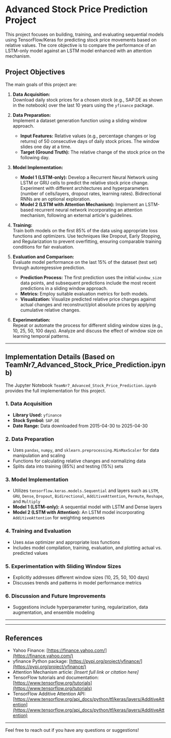# Advanced Stock Price Prediction Project

This project focuses on building, training, and evaluating sequential models using TensorFlow/Keras for predicting stock price movements based on relative values. The core objective is to compare the performance of an LSTM-only model against an LSTM model enhanced with an attention mechanism.

## Project Objectives

The main goals of this project are:

1. **Data Acquisition:**  
   Download daily stock prices for a chosen stock (e.g., SAP.DE as shown in the notebook) over the last 10 years using the `yfinance` package.

2. **Data Preparation:**  
   Implement a dataset generation function using a sliding window approach.  
   - **Input Features:** Relative values (e.g., percentage changes or log returns) of 50 consecutive days of daily stock prices. The window slides one day at a time.  
   - **Target (Ground Truth):** The relative change of the stock price on the following day.

3. **Model Implementation:**  
   - **Model 1 (LSTM-only):** Develop a Recurrent Neural Network using LSTM or GRU cells to predict the relative stock price change. Experiment with different architectures and hyperparameters (number of cells/layers, dropout rates, learning rates). Bidirectional RNNs are an optional exploration.  
   - **Model 2 (LSTM with Attention Mechanism):** Implement an LSTM-based recurrent neural network incorporating an attention mechanism, following an external article's guidelines.

4. **Training:**  
   Train both models on the first 85% of the data using appropriate loss functions and optimizers. Use techniques like Dropout, Early Stopping, and Regularization to prevent overfitting, ensuring comparable training conditions for fair evaluation.

5. **Evaluation and Comparison:**  
   Evaluate model performance on the last 15% of the dataset (test set) through autoregressive prediction.  
   - **Prediction Process:** The first prediction uses the initial `window_size` data points, and subsequent predictions include the most recent predictions in a sliding window approach.  
   - **Metrics:** Employ suitable evaluation metrics for both models.  
   - **Visualization:** Visualize predicted relative price changes against actual changes and reconstruct/plot absolute prices by applying cumulative relative changes.

6. **Experimentation:**  
   Repeat or automate the process for different sliding window sizes (e.g., 10, 25, 50, 100 days). Analyze and discuss the effect of window size on learning temporal patterns.

---

## Implementation Details (Based on TeamNr7_Advanced_Stock_Price_Prediction.ipynb)

The Jupyter Notebook `TeamNr7_Advanced_Stock_Price_Prediction.ipynb` provides the full implementation for this project.

### 1. Data Acquisition  
- **Library Used:** `yfinance`  
- **Stock Symbol:** `SAP.DE`  
- **Date Range:** Data downloaded from 2015-04-30 to 2025-04-30

### 2. Data Preparation  
- Uses `pandas`, `numpy`, and `sklearn.preprocessing.MinMaxScaler` for data manipulation and scaling  
- Functions for calculating relative changes and normalizing data  
- Splits data into training (85%) and testing (15%) sets

### 3. Model Implementation  
- Utilizes `tensorflow.keras.models.Sequential` and layers such as `LSTM`, `GRU`, `Dense`, `Dropout`, `Bidirectional`, `AdditiveAttention`, `Permute`, `Reshape`, and `Multiply`  
- **Model 1 (LSTM-only):** A sequential model with LSTM and Dense layers  
- **Model 2 (LSTM with Attention):** An LSTM model incorporating `AdditiveAttention` for weighting sequences

### 4. Training and Evaluation  
- Uses `Adam` optimizer and appropriate loss functions  
- Includes model compilation, training, evaluation, and plotting actual vs. predicted values

### 5. Experimentation with Sliding Window Sizes  
- Explicitly addresses different window sizes (10, 25, 50, 100 days)  
- Discusses trends and patterns in model performance metrics

### 6. Discussion and Future Improvements  
- Suggestions include hyperparameter tuning, regularization, data augmentation, and ensemble modeling

---

---

## References

- Yahoo Finance: [https://finance.yahoo.com/](https://finance.yahoo.com/)
- yfinance Python package: [https://pypi.org/project/yfinance/](https://pypi.org/project/yfinance/)
- Attention Mechanism article: *[Insert full link or citation here]*  
- TensorFlow tutorials and documentation: [https://www.tensorflow.org/tutorials](https://www.tensorflow.org/tutorials)  
- TensorFlow Additive Attention API: [https://www.tensorflow.org/api_docs/python/tf/keras/layers/AdditiveAttention](https://www.tensorflow.org/api_docs/python/tf/keras/layers/AdditiveAttention)

---

Feel free to reach out if you have any questions or suggestions!


